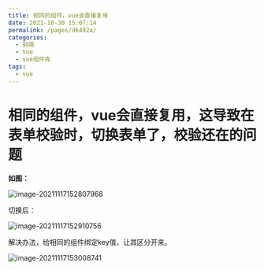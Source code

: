 ```yaml
---
title: 相同的组件，vue会直接复用
date: 2021-10-30 15:07:14
permalink: /pages/d6492a/
categories:
  - 前端
  - Vue
  - vue组件库
tags:
  - vue
---
```

# 相同的组件，vue会直接复用，这导致在表单校验时，切换表单了，校验还在的问题

**如图：**

![image-20211117152807968](/blog/images/096.png)

切换后：

![image-20211117152910756](/blog/images/097.png)

解决办法，给相同的组件绑定key值，让其区分开来。

![image-20211117153008741](/blog/images/098.png)


